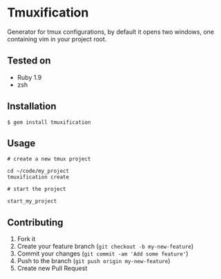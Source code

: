 # Tmuxification

Generator for tmux configurations, by default it opens two windows, one
containing vim in your project root.

## Tested on

* Ruby 1.9
* zsh

## Installation

    $ gem install tmuxification

## Usage

    # create a new tmux project

    cd ~/code/my_project
    tmuxification create

    # start the project

    start_my_project

## Contributing

1. Fork it
2. Create your feature branch (`git checkout -b my-new-feature`)
3. Commit your changes (`git commit -am 'Add some feature'`)
4. Push to the branch (`git push origin my-new-feature`)
5. Create new Pull Request

